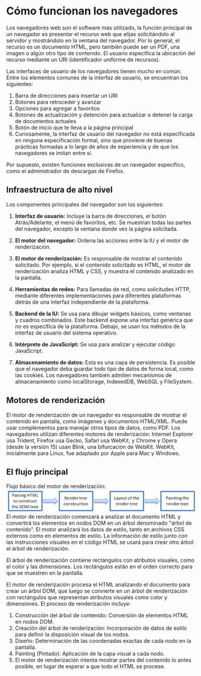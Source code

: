 # Cómo funcionan los navegadores
Los navegadores web son el software más utilizado, la función principal de un navegador es presentar el recurso web que elijas solicitándolo al servidor y mostrándolo en la ventana del navegador. Por lo general, el recurso es un documento HTML, pero también puede ser un PDF, una imagen o algún otro tipo de contenido. El usuario especifica la ubicación del recurso mediante un URI (identificador uniforme de recursos).

Las interfaces de usuario de los navegadores tienen mucho en común. Entre los elementos comunes de la interfaz de usuario, se encuentran los siguientes:

1. Barra de direcciones para insertar un URI
2. Botones para retroceder y avanzar
3. Opciones para agregar a favoritos
4. Botones de actualización y detención para actualizar o detener la carga de documentos actuales
5. Botón de inicio que te lleva a la página principal
6. Curiosamente, la interfaz de usuario del navegador no está especificada en ninguna especificación formal, sino que proviene de buenas prácticas formadas a lo largo de años de experiencia y de que los navegadores se imitan entre sí.

Por supuesto, existen funciones exclusivas de un navegador específico, como el administrador de descargas de Firefox.

## Infraestructura de alto nivel

Los componentes principales del navegador son los siguientes:

1. **Interfaz de usuario:** Incluye la barra de direcciones, el botón Atrás/Adelante, el menú de favoritos, etc. Se muestran todas las partes del navegador, excepto la ventana donde ves la página solicitada.

2. **El motor del navegador:** Ordena las acciones entre la IU y el motor de renderización.

3. **El motor de renderización:** Es responsable de mostrar el contenido solicitado. Por ejemplo, si el contenido solicitado es HTML, el motor de renderización analiza HTML y CSS, y muestra el contenido analizado en la pantalla.

4. **Herramientas de redes:** Para llamadas de red, como solicitudes HTTP, mediante diferentes implementaciones para diferentes plataformas detrás de una interfaz independiente de la plataforma.

5. **Backend de la IU:** Se usa para dibujar widgets básicos, como ventanas y cuadros combinados. Este backend expone una interfaz genérica que no es específica de la plataforma. Debajo, se usan los métodos de la interfaz de usuario del sistema operativo.

6. **Intérprete de JavaScript:** Se usa para analizar y ejecutar código JavaScript.

7. **Almacenamiento de datos:** Esta es una capa de persistencia. Es posible que el navegador deba guardar todo tipo de datos de forma local, como las cookies. Los navegadores también admiten mecanismos de almacenamiento como localStorage, IndexedDB, WebSQL y FileSystem.

## Motores de renderización

El motor de renderización de un navegador es responsable de mostrar el contenido en pantalla, como imágenes y documentos HTML/XML. Puede usar complementos para manejar otros tipos de datos, como PDF. Los navegadores utilizan diferentes motores de renderización: Internet Explorer usa Trident, Firefox usa Gecko, Safari usa WebKit, y Chrome y Opera (desde la versión 15) usan Blink, una bifurcación de WebKit. WebKit, inicialmente para Linux, fue adaptado por Apple para Mac y Windows.

## El flujo principal

Flujo básico del motor de renderización:
![img](img/img7.png)
El motor de renderización comenzará a analizar el documento HTML y convertirá los elementos en nodos DOM en un árbol denominado "árbol de contenido". El motor analizará los datos de estilo, tanto en archivos CSS externos como en elementos de estilo. La información de estilo junto con las instrucciones visuales en el código HTML se usará para crear otro árbol: el árbol de renderización.

El árbol de renderización contiene rectángulos con atributos visuales, como el color y las dimensiones. Los rectángulos están en el orden correcto para que se muestren en la pantalla.

El motor de renderización procesa el HTML analizando el documento para crear un árbol DOM, que luego se convierte en un árbol de renderización con rectángulos que representan atributos visuales como color y dimensiones. El proceso de renderización incluye:

1. Construcción del árbol de contenido: Conversión de elementos HTML en nodos DOM.
2. Creación del árbol de renderización: Incorporación de datos de estilo para definir la disposición visual de los nodos.
3. Diseño: Determinación de las coordenadas exactas de cada nodo en la pantalla.
4. Painting (Pintado): Aplicación de la capa visual a cada nodo.
5. El motor de renderización intenta mostrar partes del contenido lo antes posible, en lugar de esperar a que todo el HTML se procese.